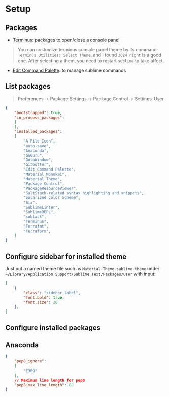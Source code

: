 # Setup

## Packages

- [Terminus](https://github.com/randy3k/Terminus): packages to open/close a console panel
> You can customize terminus console panel theme by its command: `Terminus Utilities: Select Theme`, and I found `3024 night` is a good one. After selecting a them, you need to restart `sublime` to take affect.

- [Edit Command Palette](https://github.com/twolfson/sublime-edit-command-palette): to manage sublime commands

## List packages

> Preferences -> Package Settings -> Package Control -> Settings-User

```json
{
	"bootstrapped": true,
	"in_process_packages":
	[
	],
	"installed_packages":
	[
		"A File Icon",
		"auto-save",
		"Anaconda",
		"GoGuru",
		"GotoWindow",
		"GitGutter",
		"Edit Command Palette",
		"Material Monokai",
		"Material Theme",
		"Package Control",
		"PackageResourceViewer",
		"SaltStack-related syntax highlighting and snippets",
		"Solarized Color Scheme",
		"Six",
		"SublimeLinter",
		"SublimeREPL",
		"sublack",
		"Terminus",
		"Terrafmt",
		"Terraform",
	]
}
```

## Configure sidebar for installed theme

Just put a named theme file such as  `Material-Theme.sublime-theme` under `~/Library/Application Support/Sublime Text/Packages/User` with input:

```json
[
    {
        "class": "sidebar_label",
        "font.bold": true,
        "font.size": 20
    },
]
```

## Configure installed packages

## Anaconda

```json
{
    "pep8_ignore":
    [
        "E309"
    ],
    // Maximum line length for pep8
    "pep8_max_line_length": 88
}
```
